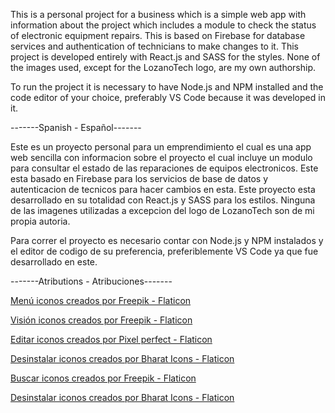 This is a personal project for a business which is a simple web app with information about the project which includes a module to check the status of electronic equipment repairs.
This is based on Firebase for database services and authentication of technicians to make changes to it. This project is developed entirely with React.js and SASS for the styles. None of the images used, except for the LozanoTech logo, are my own authorship.

To run the project it is necessary to have Node.js and NPM installed and the code editor of your choice, preferably VS Code because it was developed in it.

-------Spanish - Español-------

Este es un proyecto personal para un emprendimiento el cual es una app web sencilla con informacion sobre el proyecto el cual incluye un modulo para consultar el estado de las reparaciones de equipos electronicos.
Este esta basado en Firebase para los servicios de base de datos y autenticacion de tecnicos para hacer cambios en esta. Este proyecto esta desarrollado en su totalidad con React.js y SASS para los estilos. Ninguna de las imagenes utilizadas a excepcion del logo de LozanoTech son de mi propia autoria.

Para correr el proyecto es necesario contar con Node.js y NPM instalados y el editor de codigo de su preferencia, preferiblemente VS Code ya que fue desarrollado en este.

-------Atributions - Atribuciones-------

<a href="https://www.flaticon.es/iconos-gratis/menu" title="menú iconos">Menú iconos creados por Freepik - Flaticon</a>

<a href="https://www.flaticon.es/iconos-gratis/vision" title="visión iconos">Visión iconos creados por Freepik - Flaticon</a>

<a href="https://www.flaticon.es/iconos-gratis/editar" title="editar iconos">Editar iconos creados por Pixel perfect - Flaticon</a>

<a href="https://www.flaticon.es/iconos-gratis/desinstalar" title="desinstalar iconos">Desinstalar iconos creados por Bharat Icons - Flaticon</a>

<a href="https://www.flaticon.es/iconos-gratis/buscar" title="buscar iconos">Buscar iconos creados por Freepik - Flaticon</a>

<a href="https://www.flaticon.es/iconos-gratis/desinstalar" title="desinstalar iconos">Desinstalar iconos creados por Bharat Icons - Flaticon</a>